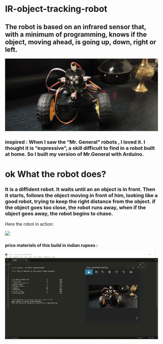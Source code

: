# IR-object-tracking-robot
## The robot is based on an infrared sensor that, with a minimum of programming, knows if the object, moving ahead, is going up, down, right or left.


![](images/IMG_20190414_225231.jpg)


### inspired : When I saw the “Mr. General” robots , I loved it. I thought it is “expressive”, a skill difficult to find in a robot built at home. So I built my version of  Mr.General with Arduino.



# ok What the robot does? 

### It is a diffident robot. It waits until an an object is in front. Then it starts, follows the object moving in front of him, looking like a good robot, trying to keep the right distance from the object. if the object goes too close, the robot runs away, when if the object goes away, the robot begins to chase.
Here the robot in action:

![](images/ezgif.com-gif-maker.gif)


#### price materials of this build in indian rupees :

![link](https://github.com/bharath5673/IR-object-tracking-robot/blob/master/images/Screenshot%20(144).png)
